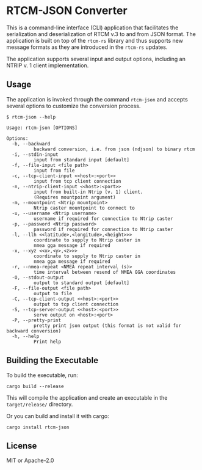 # RTCM-JSON Converter

This is a command-line interface (CLI) application that facilitates the serialization and deserialization of RTCM v.3 to and from JSON format. The application is built on top of the `rtcm-rs` library and thus supports new message formats as they are introduced in the `rtcm-rs` updates.

The application supports several input and output options, including an NTRIP v. 1 client implementation.

## Usage

The application is invoked through the command `rtcm-json` and accepts several options to customize the conversion process.

```
$ rtcm-json --help

Usage: rtcm-json [OPTIONS]

Options:
  -b, --backward
          backward conversion, i.e. from json (ndjson) to binary rtcm
  -i, --stdin-input
          input from standard input [default]
  -f, --file-input <file path>
          input from file
  -c, --tcp-client-input <<host>:<port>>
          input from tcp client connection
  -n, --ntrip-client-input <<host>:<port>>
          input from built-in Ntrip (v. 1) client. 
          (Requires mountpoint argument)
  -m, --mountpoint <Ntrip mountpoint>
          Ntrip caster mountpoint to connect to
  -u, --username <Ntrip username>
          username if required for connection to Ntrip caster
  -p, --password <Ntrip password>
          password if required for connection to Ntrip caster
  -l, --llh <<latitude>,<longitude>,<height>>>
          coordinate to supply to Ntrip caster in 
          nmea gga message if required
  -x, --xyz <<x>,<y>,<z>>>
          coordinate to supply to Ntrip caster in 
          nmea gga message if required
  -r, --nmea-repeat <NMEA repeat interval (s)>
          time interval between resend of NMEA GGA coordinates
  -O, --stdout-output
          output to standard output [default]
  -F, --file-output <file path>
          output to file
  -C, --tcp-client-output <<host>:<port>>
          output to tcp client connection
  -S, --tcp-server-output <<host>:<port>>
          serve output on <host>:<port>
  -P, --pretty-print
          pretty print json output (this format is not valid for backward conversion)
  -h, --help
          Print help
```

## Building the Executable

To build the executable, run:

```
cargo build --release
```

This will compile the application and create an executable in the `target/release/` directory.

Or you can build and install it with cargo:

```
cargo install rtcm-json
```

## License

MIT or Apache-2.0